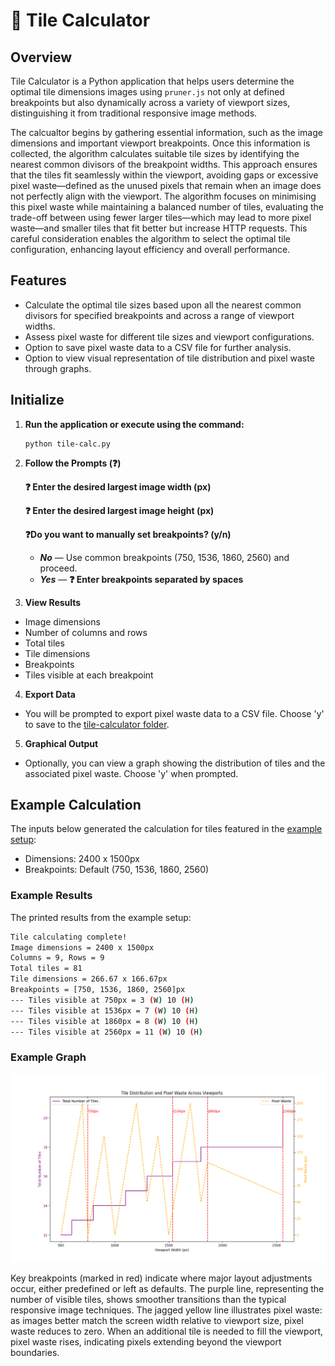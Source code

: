 # 👒 Tile Calculator

## Overview

Tile Calculator is a Python application that helps users determine the optimal tile dimensions images using `pruner.js` not only at defined breakpoints but also dynamically across a variety of viewport sizes, distinguishing it from traditional responsive image methods.

The calcualtor begins by gathering essential information, such as the image dimensions and important viewport breakpoints. Once this information is collected, the algorithm calculates suitable tile sizes by identifying the nearest common divisors of the breakpoint widths. This approach ensures that the tiles fit seamlessly within the viewport, avoiding gaps or excessive pixel waste—defined as the unused pixels that remain when an image does not perfectly align with the viewport. The algorithm focuses on minimising this pixel waste while maintaining a balanced number of tiles, evaluating the trade-off between using fewer larger tiles—which may lead to more pixel waste—and smaller tiles that fit better but increase HTTP requests. This careful consideration enables the algorithm to select the optimal tile configuration, enhancing layout efficiency and overall performance.

## Features

- Calculate the optimal tile sizes based upon all the nearest common divisors for specified breakpoints and across a range of viewport widths.
- Assess pixel waste for different tile sizes and viewport configurations.
- Option to save pixel waste data to a CSV file for further analysis.
- Option to view visual representation of tile distribution and pixel waste through graphs.

## Initialize

1. **Run the application or execute using the command:**

	```
	python tile-calc.py
	```

2. **Follow the Prompts (❓)**

	**❓ Enter the desired largest image width (px)**

	**❓ Enter the desired largest image height (px)**

	**❓Do you want to manually set breakpoints? (y/n)**
	  - ***No*** — Use common breakpoints (750, 1536, 1860, 2560) and proceed.
    - ***Yes*** — **❓ Enter breakpoints separated by spaces**

3. **View Results**
- Image dimensions
- Number of columns and rows
- Total tiles
- Tile dimensions
- Breakpoints
- Tiles visible at each breakpoint

4. **Export Data**
- You will be prompted to export pixel waste data to a CSV file. Choose 'y' to save to the [tile-calculator folder](/tools/tile-calculator/).

5. **Graphical Output**
-	Optionally, you can view a graph showing the distribution of tiles and the associated pixel waste. Choose 'y' when prompted.

## Example Calculation

The inputs below generated the calculation for tiles featured in the [example setup](/README.md#example-installation):

- Dimensions: 2400 x 1500px
- Breakpoints: Default (750, 1536, 1860, 2560)

### Example Results

The printed results from the example setup:

```bash
Tile calculating complete!
Image dimensions = 2400 x 1500px
Columns = 9, Rows = 9
Total tiles = 81
Tile dimensions = 266.67 x 166.67px
Breakpoints = [750, 1536, 1860, 2560]px
--- Tiles visible at 750px = 3 (W) 10 (H)
--- Tiles visible at 1536px = 7 (W) 10 (H)
--- Tiles visible at 1860px = 8 (W) 10 (H)
--- Tiles visible at 2560px = 11 (W) 10 (H)
```

### Example Graph

![Graph Example](/tools/tile-calculator/assets/example-graph.png)

Key breakpoints (marked in red) indicate where major layout adjustments occur, either predefined or left as defaults. The purple line, representing the number of visible tiles, shows smoother transitions than the typical responsive image techniques. The jagged yellow line illustrates pixel waste: as images better match the screen width relative to viewport size, pixel waste reduces to zero. When an additional tile is needed to fill the viewport, pixel waste rises, indicating pixels extending beyond the viewport boundaries.